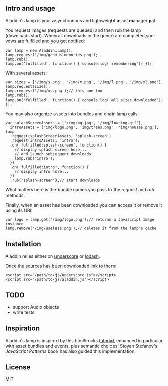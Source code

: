 ## Intro and usage

Aladdin's lamp is your **a**synchronous and **l**igthweight **a**sset **m**anager **p**al.

You request images (requests are queued) and then rub the lamp (downloads start). When all downloads in the queue are completed,your vows are fulfilled and you get notified:

    var lamp = new Aladdin.Lamp();
    lamp.request('/img/genius-memories.png');
    lamp.rub();
    lamp.on('fulfilled', function() { console.log('remembering'); });

With several assets:

    var sizes = ['/img/s.png', '/img/m.png', '/img/l.png', '/img/xl.png'];
    lamp.request(sizes);
    lamp.request('/img/xs.png');// this one too
    lamp.rub();
    lamp.on('fulfilled', function() { console.log('all sizes downloaded'); });

You may also organize assets into bundles and chain lamp calls:

    var splashScreenAssets = ['/img/bg.jpg', '/img/loading.gif'],
      introAssets = ['img/logo.png', 'img/trees.png', 'img/houses.png'];
    lamp
      .request(splashScreenAssets, 'splash-screen')
      .request(introAssets, 'intro');
      .on('fulfilled:splash-screen', function() {
        // display splash screen here...
        // and launch subsequent downloads
        lamp.rub('intro');
      })
      .on('fulfilled:intro', function() {
        // display intro here...
      })
      .rub('splash-screen');// start downloads

What matters here is the bundle names you pass to the *request* and *rub* methods.

Finally, when an asset has been downloaded you can access it or remove it using its URI:

    var logo = lamp.get('/img/logo.png');// returns a Javascript Image instance
    lamp.remove('/img/useless.png');// deletes it from the lamp's cache

## Installation

Aladdin relies either on [underscore](http://underscorejs.org/) or [lodash](http://lodash.com/).

Once the sources has been downloaded link to them:

    <script src="/path/to/js/underscore.js"></script>
    <script src="/path/to/js/aladdin.js"></script>

## TODO

+ support Audio objects
+ write tests

## Inspiration

Aladdin's lamp is inspired by this html5rocks [tutorial](http://www.html5rocks.com/en/tutorials/games/assetmanager/ "Simple Asset Management for HTML5 Games"), enhanced in particular with asset bundles and events, plus semantic choices! Stoyan Stefanov's *JavaScript Patterns* book has also guided this implementation.

## License

MIT